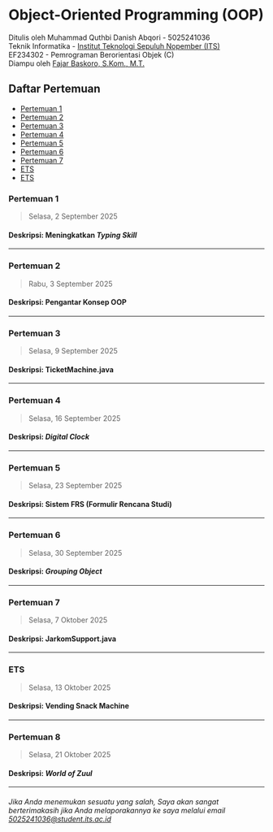 # Object-Oriented Programming (OOP)
Ditulis oleh Muhammad Quthbi Danish Abqori - 5025241036 \
Teknik Informatika - [Institut Teknologi Sepuluh Nopember (ITS)](https://www.its.ac.id/) \
EF234302 - Pemrograman Berorientasi Objek (C) \
Diampu oleh [Fajar Baskoro, S.Kom., M.T.](https://www.its.ac.id/informatika/id/profil-fajar-baskoro/)


## Daftar Pertemuan
- [Pertemuan 1](Pertemuan%201/Pertemuan%201.md)
- [Pertemuan 2](Pertemuan%202/Pertemuan%202.md)
- [Pertemuan 3](Pertemuan%203/Pertemuan%203.md)
- [Pertemuan 4](Pertemuan%204/Pertemuan%204.md)
- [Pertemuan 5](Pertemuan%205/Pertemuan%205.MD)
- [Pertemuan 6](Pertemuan%206/Pertemuan%206.md)
- [Pertemuan 7](Pertemuan%207/Pertemuan%207.md)
- [ETS](ETS/ETS.md)
- [ETS](Pertemuan%208/Pertemuan%208.md)

### Pertemuan 1
> Selasa, 2 September 2025

#### Deskripsi: Meningkatkan _Typing Skill_
---

### Pertemuan 2
> Rabu, 3 September 2025

#### Deskripsi: Pengantar Konsep OOP
---

### Pertemuan 3
> Selasa, 9 September 2025

#### Deskripsi: TicketMachine.java
---

### Pertemuan 4
> Selasa, 16 September 2025

#### Deskripsi: *Digital Clock*
---

### Pertemuan 5
> Selasa, 23 September 2025

#### Deskripsi: Sistem FRS (Formulir Rencana Studi)
---

### Pertemuan 6
> Selasa, 30 September 2025

#### Deskripsi: *Grouping Object*
---

### Pertemuan 7
> Selasa, 7 Oktober 2025

#### Deskripsi: JarkomSupport.java
---

### ETS
> Selasa, 13 Oktober 2025

#### Deskripsi: Vending Snack Machine
---

### Pertemuan 8
> Selasa, 21 Oktober 2025

#### Deskripsi: *World of Zuul*
---
###### *Jika Anda menemukan sesuatu yang salah, Saya akan sangat berterimakasih jika Anda melaporakannya ke saya melalui email *5025241036@student.its.ac.id**
